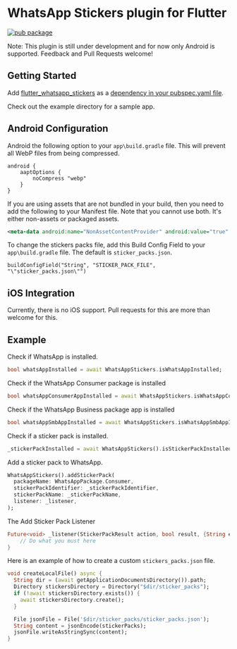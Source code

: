 # WhatsApp Stickers plugin for Flutter

[![pub package](https://img.shields.io/pub/v/flutter_whatsapp_stickers.svg)](https://pub.dartlang.org/packages/flutter_whatsapp_stickers)

Note: This plugin is still under development and for now only Android is supported. Feedback and Pull Requests welcome!

## Getting Started

Add [flutter_whatsapp_stickers](https://pub.dev/packages/flutter_whatsapp_stickers) as a [dependency in your pubspec.yaml file](https://flutter.io/platform-plugins/).

Check out the example directory for a sample app.

## Android Configuration

Android the following option to your `app\build.gradle` file.  This will prevent all WebP files from being compressed.

```
android {
    aaptOptions {
        noCompress "webp"
    }
}
```

If you are using assets that are not bundled in your build, then you need to add the following to your Manifest file. Note that you cannot use both.  It's either non-assets or packaged assets.

```xml
<meta-data android:name="NonAssetContentProvider" android:value="true" />
```

To change the stickers packs file, add this Build Config Field to your `app\build.gradle` file.  The default is `sticker_packs.json`.

```
buildConfigField("String", "STICKER_PACK_FILE", "\"sticker_packs.json\"")
```

## iOS Integration

Currently, there is no iOS support.  Pull requests for this are more than welcome for this.

## Example

Check if WhatsApp is installed.

```dart
bool whatsAppInstalled = await WhatsAppStickers.isWhatsAppInstalled;
```

Check if the WhatsApp Consumer package is installed

```dart
bool whatsAppConsumerAppInstalled = await WhatsAppStickers.isWhatsAppConsumerAppInstalled;
```

Check if the WhatsApp Business package app is installed

```dart
bool whatsAppSmbAppInstalled = await WhatsAppStickers.isWhatsAppSmbAppInstalled;
```

Check if a sticker pack is installed.

``` dart
_stickerPackInstalled = await WhatsAppStickers().isStickerPackInstalled(_stickerPackIdentifier);
```

Add a sticker pack to WhatsApp.

```dart
WhatsAppStickers().addStickerPack(
  packageName: WhatsAppPackage.Consumer,
  stickerPackIdentifier: _stickerPackIdentifier,
  stickerPackName: _stickerPackName,
  listener: _listener,
);
```

The Add Sticker Pack Listener

```dart
Future<void> _listener(StickerPackResult action, bool result, {String error}) async {
    // Do what you must here
}
```

Here is an example of how to create a custom `stickers_packs.json` file.

```dart
void createLocalFile() async {
  String dir = (await getApplicationDocumentsDirectory()).path;
  Directory stickersDirectory = Directory("$dir/sticker_packs");
  if (!await stickersDirectory.exists()) {
    await stickersDirectory.create();
  }

  File jsonFile = File('$dir/sticker_packs/sticker_packs.json');
  String content = jsonEncode(stickerPacks);
  jsonFile.writeAsStringSync(content);
}
```
